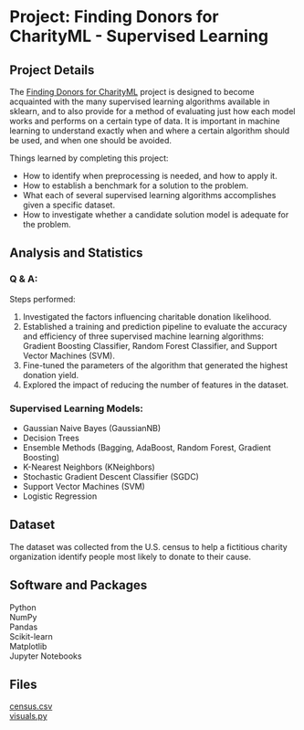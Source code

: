 # Project: Finding Donors for CharityML - Supervised Learning 

## Project Details
The [Finding Donors for CharityML](https://github.com/CyndiMorris/AnalyticsProjects/blob/main/FindingDonors/FindingDonors.ipynb) project is designed to become acquainted with the many supervised learning algorithms available in sklearn, and to also provide for a method of evaluating just how each model works and performs on a certain type of data. It is important in machine learning to understand exactly when and where a certain algorithm should be used, and when one should be avoided.

Things learned by completing this project:
- How to identify when preprocessing is needed, and how to apply it.
- How to establish a benchmark for a solution to the problem.
- What each of several supervised learning algorithms accomplishes given a specific dataset.
- How to investigate whether a candidate solution model is adequate for the problem.

## Analysis and Statistics

### Q & A:

Steps performed:
1. Investigated the factors influencing charitable donation likelihood.
2. Established a training and prediction pipeline to evaluate the accuracy and efficiency of three supervised machine learning algorithms: Gradient Boosting Classifier, Random Forest Classifier, and Support Vector Machines (SVM).
3. Fine-tuned the parameters of the algorithm that generated the highest donation yield.
4. Explored the impact of reducing the number of features in the dataset.

### Supervised Learning Models: 

* Gaussian Naive Bayes (GaussianNB)  
* Decision Trees  
* Ensemble Methods (Bagging, AdaBoost, Random Forest, Gradient Boosting)  
* K-Nearest Neighbors (KNeighbors)  
* Stochastic Gradient Descent Classifier (SGDC)  
* Support Vector Machines (SVM)  
* Logistic Regression


## Dataset

The dataset was collected from the U.S. census to help a fictitious charity organization identify people most likely to donate to their cause. 

## Software and Packages

Python  
NumPy   
Pandas  
Scikit-learn  
Matplotlib   
Jupyter Notebooks
 
## Files

[census.csv](https://github.com/CyndiMorris/AnalyticsProjects/blob/main/FindingDonors/census.csv)  
[visuals.py](https://github.com/CyndiMorris/AnalyticsProjects/blob/main/FindingDonors/visuals.py)

